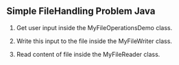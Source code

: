 
## Simple FileHandling Problem Java



1. Get user input inside the MyFileOperationsDemo class.

2. Write this input to the file inside the MyFileWriter class.

3. Read content of file inside the MyFileReader class.
